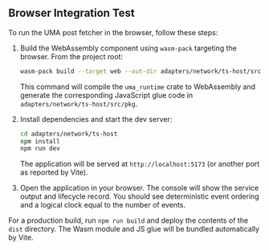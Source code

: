 ## Browser Integration Test

To run the UMA post fetcher in the browser, follow these steps:

1. Build the WebAssembly component using `wasm-pack` targeting the browser.  From the project root:

   ```sh
   wasm-pack build --target web --out-dir adapters/network/ts-host/src/pkg --out-name uma_runtime runtime
   ```

   This command will compile the `uma_runtime` crate to WebAssembly and generate the corresponding JavaScript glue code in `adapters/network/ts-host/src/pkg`.

2. Install dependencies and start the dev server:

   ```sh
   cd adapters/network/ts-host
   npm install
   npm run dev
   ```

   The application will be served at `http://localhost:5173` (or another port as reported by Vite).

3. Open the application in your browser.  The console will show the service output and lifecycle record.  You should see deterministic event ordering and a logical clock equal to the number of events.

For a production build, run `npm run build` and deploy the contents of the `dist` directory.  The Wasm module and JS glue will be bundled automatically by Vite.